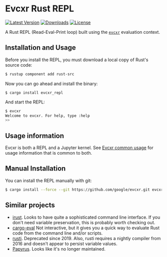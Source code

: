 # Evcxr Rust REPL

[![Latest Version](https://img.shields.io/crates/v/evcxr_repl.svg)](https://crates.io/crates/evcxr_repl)
[![Downloads](https://img.shields.io/crates/d/evcxr_repl)](https://crates.io/crates/evcxr_repl)
[![License](https://img.shields.io/crates/l/evcxr_repl)](https://crates.io/crates/evcxr_repl)

A Rust REPL (Read-Eval-Print loop) built using the [`evcxr`](https://github.com/google/evcxr/blob/master/evcxr/README.md) evaluation context.

## Installation and Usage

Before you install the REPL, you must download a local copy of Rust's source code:
```sh
$ rustup component add rust-src
```

Now you can go ahead and install the binary:
```
$ cargo install evcxr_repl
```

And start the REPL:
```sh
$ evcxr  
Welcome to evcxr. For help, type :help
>> 
```

## Usage information

Evcxr is both a REPL and a Jupyter kernel. See [Evcxr common
usage](https://github.com/google/evcxr/blob/master/COMMON.md) for usage information that is
common to both.

## Manual Installation

You can install the REPL manually with git:

```sh
$ cargo install --force --git https://github.com/google/evcxr.git evcxr_repl
```

## Similar projects

* [irust](https://crates.io/crates/irust). Looks to have quite a sophisticated command line interface. If you don't need variable preservation, this is probably worth checking out.
* [cargo-eval](https://github.com/reitermarkus/cargo-eval) Not interactive, but it gives you a quick way to evaluate Rust code from the command line and/or scripts.
* [rusti](https://github.com/murarth/rusti). Deprecated since 2019. Also, rusti requires a nightly compiler from 2016 and doesn't appear to persist variable values.
* [Papyrus](https://github.com/kurtlawrence/papyrus). Looks like it's no longer maintained.
